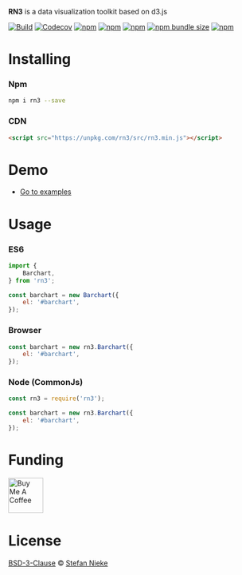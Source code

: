 **RN3** is a data visualization toolkit based on d3.js

[![Build][build-badge]][build]
[![Codecov](https://img.shields.io/codecov/c/github/niekes/rn3)](https://app.codecov.io/gh/niekes/rn3)
[![npm](https://img.shields.io/npm/dt/rn3)](https://www.npmjs.com/package/rn3)
[![npm](https://img.shields.io/npm/dw/rn3)](https://www.npmjs.com/package/rn3)
[![npm](https://img.shields.io/npm/l/rn3)](https://github.com/Niekes/rn3/blob/master/LICENSE)
[![npm bundle size](https://img.shields.io/bundlephobia/minzip/rn3)](https://bundlephobia.com/result?p=rn3)
[![npm](https://img.shields.io/npm/v/rn3)](https://www.npmjs.com/package/rn3)


# Installing

### Npm
```bash
npm i rn3 --save
```

### CDN
```html
<script src="https://unpkg.com/rn3/src/rn3.min.js"></script>
```

# Demo
* [Go to examples](https://codepen.io/collection/Wvvkzv)

# Usage

### ES6
```js
import {
    Barchart,
} from 'rn3';

const barchart = new Barchart({
    el: '#barchart',
});
```

### Browser
```js
const barchart = new rn3.Barchart({
    el: '#barchart',
});
```

### Node (CommonJs)
```js
const rn3 = require('rn3');

const barchart = new rn3.Barchart({
    el: '#barchart',
});
```

# Funding
<a href="https://www.buymeacoffee.com/niekes" target="_blank"><img src="https://cdn.buymeacoffee.com/buttons/v2/default-yellow.png" alt="Buy Me A Coffee" height="70"></a>

# License
[BSD-3-Clause](https://github.com/Niekes/rn3/blob/master/LICENSE) © [Stefan Nieke](https://www.niekes.com)

<!-- Definitions -->
[build-badge]: https://github.com/niekes/rn3/workflows/master/badge.svg
[build]: https://github.com/niekes/rn3/actions
